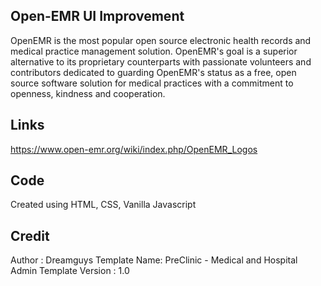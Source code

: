 ## Open-EMR UI Improvement
OpenEMR is the most popular open source electronic health records and medical practice management solution. OpenEMR's goal is a superior alternative to its proprietary counterparts with passionate volunteers and contributors dedicated to guarding OpenEMR's status as a free, open source software solution for medical practices with a commitment to openness, kindness and cooperation.

## Links
https://www.open-emr.org/wiki/index.php/OpenEMR_Logos

## Code
Created using HTML, CSS, Vanilla Javascript

## Credit 
Author       : Dreamguys
Template Name: PreClinic - Medical and Hospital Admin Template
Version      : 1.0
